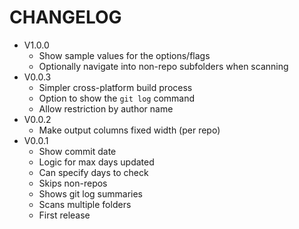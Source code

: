 # CHANGELOG

- V1.0.0
    - Show sample values for the options/flags
    - Optionally navigate into non-repo subfolders when scanning
- V0.0.3
    - Simpler cross-platform build process
    - Option to show the `git log` command
    - Allow restriction by author name
- V0.0.2
    - Make output columns fixed width (per repo)
- V0.0.1
    - Show commit date
    - Logic for max days updated
    - Can specify days to check
    - Skips non-repos
    - Shows git log summaries
    - Scans multiple folders
    - First release

